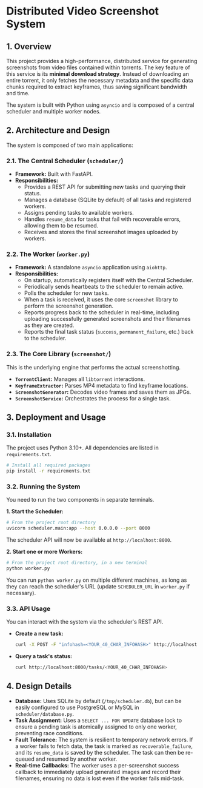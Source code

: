 # Distributed Video Screenshot System

## 1. Overview

This project provides a high-performance, distributed service for generating screenshots from video files contained within torrents. The key feature of this service is its **minimal download strategy**. Instead of downloading an entire torrent, it only fetches the necessary metadata and the specific data chunks required to extract keyframes, thus saving significant bandwidth and time.

The system is built with Python using `asyncio` and is composed of a central scheduler and multiple worker nodes.

## 2. Architecture and Design

The system is composed of two main applications:

### 2.1. The Central Scheduler (`scheduler/`)

-   **Framework:** Built with FastAPI.
-   **Responsibilities:**
    -   Provides a REST API for submitting new tasks and querying their status.
    -   Manages a database (SQLite by default) of all tasks and registered workers.
    -   Assigns pending tasks to available workers.
    -   Handles `resume_data` for tasks that fail with recoverable errors, allowing them to be resumed.
    -   Receives and stores the final screenshot images uploaded by workers.

### 2.2. The Worker (`worker.py`)

-   **Framework:** A standalone `asyncio` application using `aiohttp`.
-   **Responsibilities:**
    -   On startup, automatically registers itself with the Central Scheduler.
    -   Periodically sends heartbeats to the scheduler to remain active.
    -   Polls the scheduler for new tasks.
    -   When a task is received, it uses the core `screenshot` library to perform the screenshot generation.
    -   Reports progress back to the scheduler in real-time, including uploading successfully generated screenshots and their filenames as they are created.
    -   Reports the final task status (`success`, `permanent_failure`, etc.) back to the scheduler.

### 2.3. The Core Library (`screenshot/`)

This is the underlying engine that performs the actual screenshotting.
-   **`TorrentClient`:** Manages all `libtorrent` interactions.
-   **`KeyframeExtractor`:** Parses MP4 metadata to find keyframe locations.
-   **`ScreenshotGenerator`:** Decodes video frames and saves them as JPGs.
-   **`ScreenshotService`:** Orchestrates the process for a single task.

## 3. Deployment and Usage

### 3.1. Installation

The project uses Python 3.10+. All dependencies are listed in `requirements.txt`.

```bash
# Install all required packages
pip install -r requirements.txt
```

### 3.2. Running the System

You need to run the two components in separate terminals.

**1. Start the Scheduler:**
```bash
# From the project root directory
uvicorn scheduler.main:app --host 0.0.0.0 --port 8000
```
The scheduler API will now be available at `http://localhost:8000`.

**2. Start one or more Workers:**
```bash
# From the project root directory, in a new terminal
python worker.py
```
You can run `python worker.py` on multiple different machines, as long as they can reach the scheduler's URL (update `SCHEDULER_URL` in `worker.py` if necessary).

### 3.3. API Usage

You can interact with the system via the scheduler's REST API.

-   **Create a new task:**
    ```bash
    curl -X POST -F "infohash=<YOUR_40_CHAR_INFOHASH>" http://localhost:8000/tasks/
    ```

-   **Query a task's status:**
    ```bash
    curl http://localhost:8000/tasks/<YOUR_40_CHAR_INFOHASH>
    ```

## 4. Design Details

-   **Database:** Uses SQLite by default (`/tmp/scheduler.db`), but can be easily configured to use PostgreSQL or MySQL in `scheduler/database.py`.
-   **Task Assignment:** Uses a `SELECT ... FOR UPDATE` database lock to ensure a pending task is atomically assigned to only one worker, preventing race conditions.
-   **Fault Tolerance:** The system is resilient to temporary network errors. If a worker fails to fetch data, the task is marked as `recoverable_failure`, and its `resume_data` is saved by the scheduler. The task can then be re-queued and resumed by another worker.
-   **Real-time Callbacks:** The worker uses a per-screenshot success callback to immediately upload generated images and record their filenames, ensuring no data is lost even if the worker fails mid-task.
